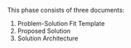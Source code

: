 This phase consists of three documents:

1. Problem-Solution Fit Template
2. Proposed Solution
3. Solution Architecture
